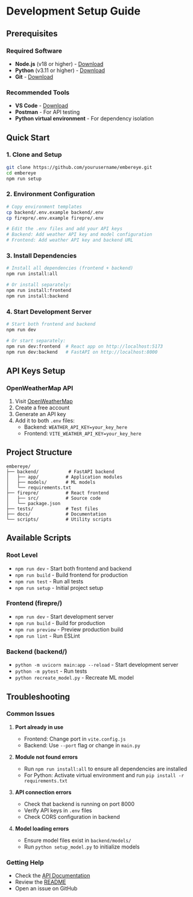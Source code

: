 # Development Setup Guide

## Prerequisites

### Required Software
- **Node.js** (v18 or higher) - [Download](https://nodejs.org/)
- **Python** (v3.11 or higher) - [Download](https://python.org/)
- **Git** - [Download](https://git-scm.com/)

### Recommended Tools
- **VS Code** - [Download](https://code.visualstudio.com/)
- **Postman** - For API testing
- **Python virtual environment** - For dependency isolation

## Quick Start

### 1. Clone and Setup
```bash
git clone https://github.com/yourusername/embereye.git
cd embereye
npm run setup
```

### 2. Environment Configuration
```bash
# Copy environment templates
cp backend/.env.example backend/.env
cp firepre/.env.example firepre/.env

# Edit the .env files and add your API keys
# Backend: Add weather API key and model configuration
# Frontend: Add weather API key and backend URL
```

### 3. Install Dependencies
```bash
# Install all dependencies (frontend + backend)
npm run install:all

# Or install separately:
npm run install:frontend
npm run install:backend
```

### 4. Start Development Server
```bash
# Start both frontend and backend
npm run dev

# Or start separately:
npm run dev:frontend  # React app on http://localhost:5173
npm run dev:backend   # FastAPI on http://localhost:8000
```

## API Keys Setup

### OpenWeatherMap API
1. Visit [OpenWeatherMap](https://openweathermap.org/api)
2. Create a free account
3. Generate an API key
4. Add it to both `.env` files:
   - Backend: `WEATHER_API_KEY=your_key_here`
   - Frontend: `VITE_WEATHER_API_KEY=your_key_here`

## Project Structure
```
embereye/
├── backend/           # FastAPI backend
│   ├── app/          # Application modules
│   ├── models/       # ML models
│   └── requirements.txt
├── firepre/          # React frontend
│   ├── src/          # Source code
│   └── package.json
├── tests/            # Test files
├── docs/             # Documentation
└── scripts/          # Utility scripts
```

## Available Scripts

### Root Level
- `npm run dev` - Start both frontend and backend
- `npm run build` - Build frontend for production
- `npm run test` - Run all tests
- `npm run setup` - Initial project setup

### Frontend (firepre/)
- `npm run dev` - Start development server
- `npm run build` - Build for production
- `npm run preview` - Preview production build
- `npm run lint` - Run ESLint

### Backend (backend/)
- `python -m uvicorn main:app --reload` - Start development server
- `python -m pytest` - Run tests
- `python recreate_model.py` - Recreate ML model

## Troubleshooting

### Common Issues

1. **Port already in use**
   - Frontend: Change port in `vite.config.js`
   - Backend: Use `--port` flag or change in `main.py`

2. **Module not found errors**
   - Run `npm run install:all` to ensure all dependencies are installed
   - For Python: Activate virtual environment and run `pip install -r requirements.txt`

3. **API connection errors**
   - Check that backend is running on port 8000
   - Verify API keys in `.env` files
   - Check CORS configuration in backend

4. **Model loading errors**
   - Ensure model files exist in `backend/models/`
   - Run `python setup_model.py` to initialize models

### Getting Help
- Check the [API Documentation](./API.md)
- Review the [README](../README.md)
- Open an issue on GitHub

